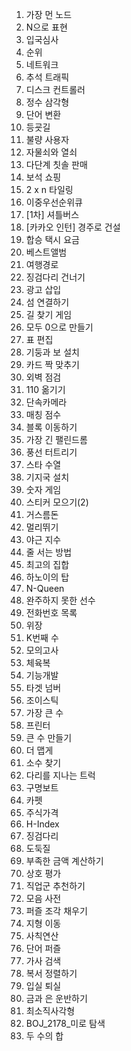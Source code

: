 1. 가장 먼 노드
2. N으로 표현
3. 입국심사
4. 순위
5. 네트워크
6. 추석 트래픽
7. 디스크 컨트롤러
8. 정수 삼각형
9. 단어 변환
10. 등굣길
11. 불량 사용자
12. 자물쇠와 열쇠
13. 다단계 칫솔 판매
14. 보석 쇼핑
15. 2 x n 타일링
16. 이중우선순위큐
17. [1차] 셔틀버스
18. [카카오 인턴] 경주로 건설
19. 합승 택시 요금
20. 베스트앨범
21. 여행경로
22. 징검다리 건너기
23. 광고 삽입
24. 섬 연결하기
25. 길 찾기 게임
26. 모두 0으로 만들기
27. 표 편집
28. 기둥과 보 설치
29. 카드 짝 맞추기
30. 외벽 점검
31. 110 옮기기
32. 단속카메라
33. 매칭 점수
34. 블록 이동하기
35. 가장 긴 팰린드롬
36. 풍선 터트리기
37. 스타 수열
38. 기지국 설치
39. 숫자 게임
40. 스티커 모으기(2)
41. 거스름돈
42. 멀리뛰기
43. 야근 지수
44. 줄 서는 방법
45. 최고의 집합
46. 하노이의 탑
47. N-Queen
48. 완주하지 못한 선수
49. 전화번호 목록
50. 위장
51. K번째 수
52. 모의고사
53. 체육복
54. 기능개발
55. 타겟 넘버
56. 조이스틱
57. 가장 큰 수
58. 프린터
59. 큰 수 만들기
60. 더 맵게
61. 소수 찾기
62. 다리를 지나는 트럭
63. 구명보트
64. 카펫
65. 주식가격
66. H-Index
67. 징검다리
68. 도둑질
69. 부족한 금액 계산하기
70. 상호 평가
71. 직업군 추천하기
72. 모음 사전
73. 퍼즐 조각 채우기
74. 지형 이동
75. 사칙연산
76. 단어 퍼즐
77. 가사 검색
78. 복서 정렬하기
79. 입실 퇴실
80. 금과 은 운반하기
81. 최소직사각형
82. BOJ_2178_미로 탐색
83. 두 수의 합